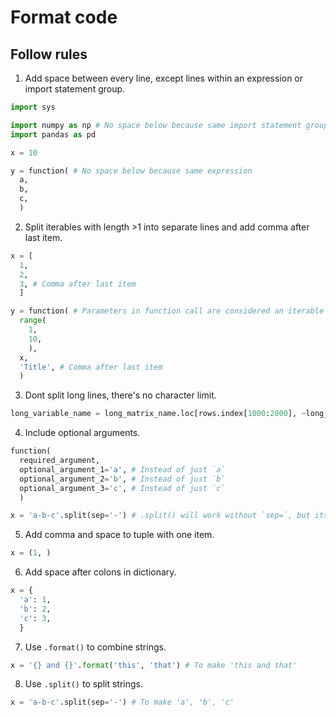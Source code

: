# Format code

## Follow rules

1. Add space between every line, except lines within an expression or import statement group.

```python
import sys

import numpy as np # No space below because same import statement group
import pandas as pd

x = 10

y = function( # No space below because same expression
  a,
  b,
  c,
  )

```

2. Split iterables with length >1 into separate lines and add comma after last item.

```python
x = [
  1,
  2,
  3, # Comma after last item
  ]

y = function( # Parameters in function call are considered an iterable here
  range(
    1,
    10,
    ),
  x,
  'Title', # Comma after last item
  )
```

3. Dont split long lines, there's no character limit.

```python
long_variable_name = long_matrix_name.loc[rows.index[1000:2000], ~long_matrix_name.columns.duplicated()]
```

4. Include optional arguments.

```python
function(
  required_argument,
  optional_argument_1='a', # Instead of just `a`
  optional_argument_2='b', # Instead of just `b`
  optional_argument_3='c', # Instead of just `c`
  )

x = 'a-b-c'.split(sep='-') # .split() will work without `sep=`, but its an optional argument so `sep=` is included
```

5. Add comma and space to tuple with one item.

```python
x = (1, )
```

6. Add space after colons in dictionary.

```python
x = {
  'a': 1,
  'b': 2,
  'c': 3,
  }
```
7. Use `.format()` to combine strings.

```python
x = '{} and {}'.format('this', 'that') # To make 'this and that'
```

8. Use `.split()` to split strings.

```python
x = 'a-b-c'.split(sep='-') # To make 'a', 'b', 'c'
```
